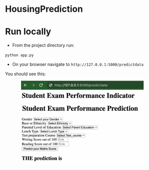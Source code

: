# HousingPrediction

# Run locally
- From the project directory run:

`python app.py`

- On your browser navigate to `http://127.0.0.1:5000/predictdata`

You should see this: 

<p align="center">
<img src="figures/local_run.png" alt="drawing" width="400"/>
</p>
